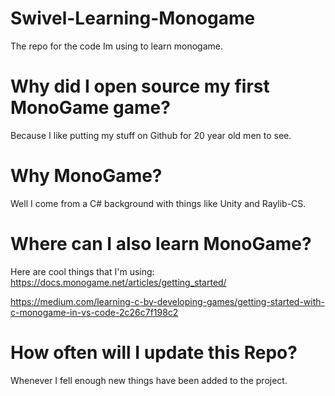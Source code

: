 # Swivel-Learning-Monogame
The repo for the code Im using to learn monogame.
# Why did I open source my first MonoGame game?
Because I like putting my stuff on Github for 20 year old men to see.
# Why MonoGame?
Well I come from a C# background with things like Unity and Raylib-CS.
# Where can I also learn MonoGame?
Here are cool things that I'm using:
https://docs.monogame.net/articles/getting_started/

https://medium.com/learning-c-by-developing-games/getting-started-with-c-monogame-in-vs-code-2c26c7f198c2
# How often will I update this Repo?
Whenever I fell enough new things have been added to the project.
